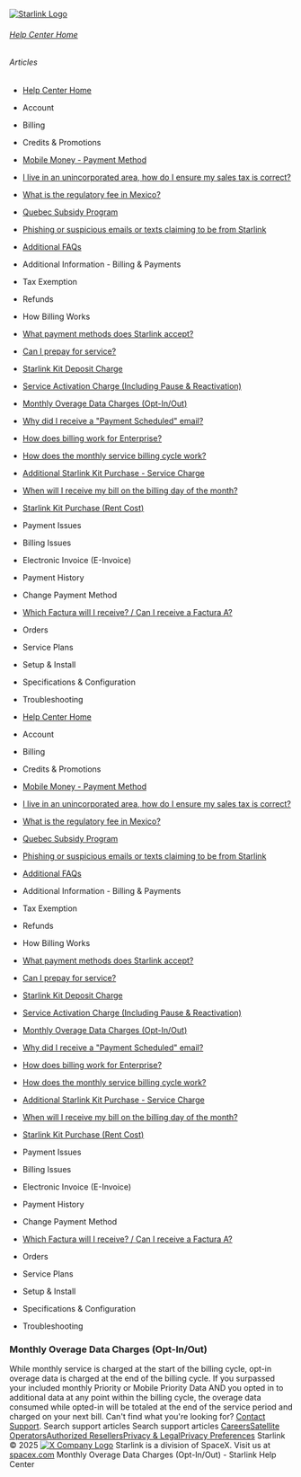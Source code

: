 [![Starlink Logo](https://www.starlink.com/_next/image?url=%2Fassets%2Fimages%2Flogo%2Flogo_white.png&w=3840&q=75)](https://www.starlink.com/support/article/<https:/www.starlink.com/>)
###### [Help Center Home](https://www.starlink.com/support/article/</support>)
###### Articles
  * [Help Center Home](https://www.starlink.com/support/article/</support>)
  * Account
  * Billing
  * Credits & Promotions
  * [Mobile Money - Payment Method](https://www.starlink.com/support/article/</support/article/9b82b08e-3d7a-f94f-c938-9322746f1b76>)
  * [I live in an unincorporated area, how do I ensure my sales tax is correct?](https://www.starlink.com/support/article/</support/article/96c599f8-db14-d297-4138-3b04e92b17ad>)
  * [What is the regulatory fee in Mexico? ](https://www.starlink.com/support/article/</support/article/c0a598ac-937e-958f-4b8d-c01dbd92dac1>)
  * [Quebec Subsidy Program](https://www.starlink.com/support/article/</support/article/7e140ce0-40ab-1c71-3fd5-0c7177cd83f9>)
  * [Phishing or suspicious emails or texts claiming to be from Starlink](https://www.starlink.com/support/article/</support/article/7eedb59e-9c8d-0f34-b40d-37921d0fe98a>)
  * [Additional FAQs](https://www.starlink.com/support/article/</support/article/9334ff65-c6e4-00d3-23ca-4ac4007c88fa>)
  * Additional Information - Billing & Payments
  * Tax Exemption
  * Refunds
  * How Billing Works
  * [What payment methods does Starlink accept?](https://www.starlink.com/support/article/</support/article/aa96adbe-6b47-4d59-d76f-65f140525c5d>)
  * [Can I prepay for service? ](https://www.starlink.com/support/article/</support/article/ecab6bdb-26b7-d57b-5929-d57ca308c060>)
  * [Starlink Kit Deposit Charge](https://www.starlink.com/support/article/</support/article/fd978593-445b-0aab-7f79-86c9906819e1>)
  * [Service Activation Charge (Including Pause & Reactivation)](https://www.starlink.com/support/article/</support/article/ef0612b7-4e1d-0f32-61fe-1237bb760de3>)
  * [Monthly Overage Data Charges (Opt-In/Out)](https://www.starlink.com/support/article/</support/article/4dcd0109-15e0-4aea-768c-a51b16e26b04>)
  * [ Why did I receive a "Payment Scheduled" email?](https://www.starlink.com/support/article/</support/article/509046f5-7f0f-2272-ba74-4478ba1062c5>)
  * [How does billing work for Enterprise?](https://www.starlink.com/support/article/</support/article/f68a15d0-9ead-f4fb-c0c6-d069279a185d>)
  * [How does the monthly service billing cycle work?](https://www.starlink.com/support/article/</support/article/6f4bf543-476c-c0c2-166c-485756acea90>)
  * [Additional Starlink Kit Purchase - Service Charge](https://www.starlink.com/support/article/</support/article/def159aa-9f0d-9744-429d-448cbd747fd6>)
  * [When will I receive my bill on the billing day of the month?](https://www.starlink.com/support/article/</support/article/63fd856e-8fc6-f593-7e52-06a2e94d2b6d>)
  * [Starlink Kit Purchase (Rent Cost)](https://www.starlink.com/support/article/</support/article/304f1bbe-5e78-aeeb-3dfc-13e14d7f2050>)
  * Payment Issues
  * Billing Issues
  * Electronic Invoice (E-Invoice)
  * Payment History
  * Change Payment Method
  * [Which Factura will I receive? / Can I receive a Factura A?](https://www.starlink.com/support/article/</support/article/4f44e3a8-e82f-1d80-3608-f04a7d6a4b3b>)
  * Orders
  * Service Plans
  * Setup & Install
  * Specifications & Configuration
  * Troubleshooting


  * [Help Center Home](https://www.starlink.com/support/article/</support>)
  * Account
  * Billing
  * Credits & Promotions
  * [Mobile Money - Payment Method](https://www.starlink.com/support/article/</support/article/9b82b08e-3d7a-f94f-c938-9322746f1b76>)
  * [I live in an unincorporated area, how do I ensure my sales tax is correct?](https://www.starlink.com/support/article/</support/article/96c599f8-db14-d297-4138-3b04e92b17ad>)
  * [What is the regulatory fee in Mexico? ](https://www.starlink.com/support/article/</support/article/c0a598ac-937e-958f-4b8d-c01dbd92dac1>)
  * [Quebec Subsidy Program](https://www.starlink.com/support/article/</support/article/7e140ce0-40ab-1c71-3fd5-0c7177cd83f9>)
  * [Phishing or suspicious emails or texts claiming to be from Starlink](https://www.starlink.com/support/article/</support/article/7eedb59e-9c8d-0f34-b40d-37921d0fe98a>)
  * [Additional FAQs](https://www.starlink.com/support/article/</support/article/9334ff65-c6e4-00d3-23ca-4ac4007c88fa>)
  * Additional Information - Billing & Payments
  * Tax Exemption
  * Refunds
  * How Billing Works
  * [What payment methods does Starlink accept?](https://www.starlink.com/support/article/</support/article/aa96adbe-6b47-4d59-d76f-65f140525c5d>)
  * [Can I prepay for service? ](https://www.starlink.com/support/article/</support/article/ecab6bdb-26b7-d57b-5929-d57ca308c060>)
  * [Starlink Kit Deposit Charge](https://www.starlink.com/support/article/</support/article/fd978593-445b-0aab-7f79-86c9906819e1>)
  * [Service Activation Charge (Including Pause & Reactivation)](https://www.starlink.com/support/article/</support/article/ef0612b7-4e1d-0f32-61fe-1237bb760de3>)
  * [Monthly Overage Data Charges (Opt-In/Out)](https://www.starlink.com/support/article/</support/article/4dcd0109-15e0-4aea-768c-a51b16e26b04>)
  * [ Why did I receive a "Payment Scheduled" email?](https://www.starlink.com/support/article/</support/article/509046f5-7f0f-2272-ba74-4478ba1062c5>)
  * [How does billing work for Enterprise?](https://www.starlink.com/support/article/</support/article/f68a15d0-9ead-f4fb-c0c6-d069279a185d>)
  * [How does the monthly service billing cycle work?](https://www.starlink.com/support/article/</support/article/6f4bf543-476c-c0c2-166c-485756acea90>)
  * [Additional Starlink Kit Purchase - Service Charge](https://www.starlink.com/support/article/</support/article/def159aa-9f0d-9744-429d-448cbd747fd6>)
  * [When will I receive my bill on the billing day of the month?](https://www.starlink.com/support/article/</support/article/63fd856e-8fc6-f593-7e52-06a2e94d2b6d>)
  * [Starlink Kit Purchase (Rent Cost)](https://www.starlink.com/support/article/</support/article/304f1bbe-5e78-aeeb-3dfc-13e14d7f2050>)
  * Payment Issues
  * Billing Issues
  * Electronic Invoice (E-Invoice)
  * Payment History
  * Change Payment Method
  * [Which Factura will I receive? / Can I receive a Factura A?](https://www.starlink.com/support/article/</support/article/4f44e3a8-e82f-1d80-3608-f04a7d6a4b3b>)
  * Orders
  * Service Plans
  * Setup & Install
  * Specifications & Configuration
  * Troubleshooting


### Monthly Overage Data Charges (Opt-In/Out)
While monthly service is charged at the start of the billing cycle, opt-in overage data is charged at the end of the billing cycle.
If you surpassed your included monthly Priority or Mobile Priority Data AND you opted in to additional data at any point within the billing cycle, the overage data consumed while opted-in will be totaled at the end of the service period and charged on your next bill. 
Can't find what you're looking for? [Contact Support](https://www.starlink.com/support/article/</support/tickets?sourceType=web_article_help_center&sourceValue=4dcd0109-15e0-4aea-768c-a51b16e26b04>).
Search support articles
Search support articles
[Careers](https://www.starlink.com/support/article/<https:/www.spacex.com/careers>)[Satellite Operators](https://www.starlink.com/support/article/<https:/starlink.com/satellite-operators>)[Authorized Resellers](https://www.starlink.com/support/article/<https:/starlink.com/resellers>)[Privacy & Legal](https://www.starlink.com/support/article/<https:/starlink.com/legal>)[Privacy Preferences](https://www.starlink.com/support/article/<>)
Starlink © 2025
[![X Company Logo](https://www.starlink.com/assets/images/icons/x-logo.svg)](https://www.starlink.com/support/article/<https:/twitter.com/Starlink>)
Starlink is a division of SpaceX. Visit us at [spacex.com](https://www.starlink.com/support/article/<https:/www.spacex.com/>)
Monthly Overage Data Charges (Opt-In/Out) - Starlink Help Center
